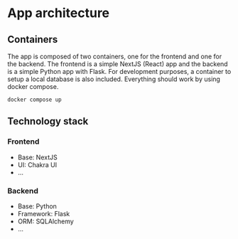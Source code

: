 # App architecture

## Containers

The app is composed of two containers, one for the frontend and one for the backend. The frontend is a simple NextJS (React) app and the backend is a simple Python app with Flask. For development purposes, a container to setup a local database is also included. Everything should work by using docker compose.

```
docker compose up
```

## Technology stack

### Frontend

- Base: NextJS
- UI: Chakra UI
- ...

### Backend

- Base: Python
- Framework: Flask
- ORM: SQLAlchemy
- ...
